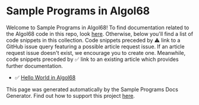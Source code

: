 # Sample Programs in Algol68

Welcome to Sample Programs in Algol68! To find documentation related to the Algol68 
    code in this repo, look [here](https://sample-programs.therenegadecoder.com/languages/algol68).
     Otherwise, below you'll find a list of code snippets in this collection. 
    Code snippets preceded by :warning: link to a GitHub 
    issue query featuring a possible article request issue. If an article request issue 
    doesn't exist, we encourage you to create one. Meanwhile, code snippets preceded 
    by :white_check_mark: link to an existing article which provides further documentation.
    

- :white_check_mark: [Hello World in Algol68](https://sample-programs.therenegadecoder.com/projects/hello-world/algol68)

This page was generated automatically by the Sample Programs Docs Generator. 
    Find out how to support this project [here](https://github.com/TheRenegadeCoder/sample-programs-docs-generator).